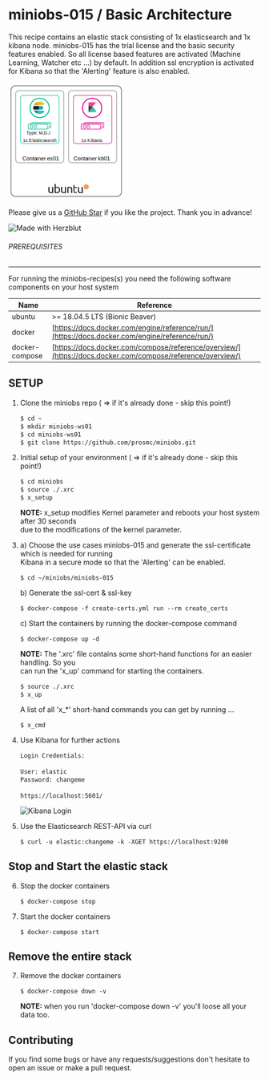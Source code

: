 # miniobs-015 / Basic Architecture

This recipe contains an elastic stack consisting of 1x elasticsearch and 1x kibana node. miniobs-015 has the trial license 
and the basic security features enabled. So all license based features are activated (Machine Learning, Watcher etc ...) by
default. In addition ssl encryption is activated for Kibana so that the 'Alerting' feature is also enabled.

![Elastic Stack Basic Architecture](../resources/assets/images/BasicArchitecture-01.png)

Please give us a [GitHub Star](https://github.com/prosmc/miniobs/stargazers)
if you like the project. Thank you in advance!

![Made with Herzblut](../resources/assets/images/MadeWithHerzblut01.png) <br>

###### PREREQUISITES
---
For running the miniobs-recipes(s) you need the following software components on your host system

Name           | Reference    
-------------- | --------------- 
ubuntu         | >= 18.04.5 LTS (Bionic Beaver)
docker         | [https://docs.docker.com/engine/reference/run/](https://docs.docker.com/engine/reference/run/)
docker-compose | [https://docs.docker.com/compose/reference/overview/](https://docs.docker.com/compose/reference/overview/)

SETUP
---

01. Clone the miniobs repo ( => if it's already done - skip this point!)

        $ cd ~
        $ mkdir miniobs-ws01
        $ cd miniobs-ws01
        $ git clone https://github.com/prosmc/miniobs.git

02. Initial setup of your environment ( => if it's already done - skip this point!)

        $ cd miniobs
        $ source ./.xrc
        $ x_setup

    **NOTE:** x_setup modifies Kernel parameter and reboots your host system after 30 seconds\
    due to the modifications of the kernel parameter.

03. a) Choose the use cases miniobs-015 and generate the ssl-certificate which is needed for running\
   Kibana in a secure mode so that the 'Alerting' can be enabled.

        $ cd ~/miniobs/miniobs-015
 
    b) Generate the ssl-cert & ssl-key 

        $ docker-compose -f create-certs.yml run --rm create_certs

    c) Start the containers by running the docker-compose command

        $ docker-compose up -d 

    **NOTE:** The '.xrc' file contains some short-hand functions for an easier handling. So you\
    can run the 'x_up' command for starting the containers.

        $ source ./.xrc
        $ x_up

    A list of all 'x_*' short-hand commands you can get by running ...

        $ x_cmd

04. Use Kibana for further actions

        Login Credentials:

        User: elastic
        Password: changeme

        https://localhost:5601/

    ![Kibana Login](../resources/assets/images/miniobs-015_pict-01.png)

05. Use the Elasticsearch REST-API via curl

        $ curl -u elastic:changeme -k -XGET https://localhost:9200

Stop and Start the elastic stack
---

06. Stop the docker containers

        $ docker-compose stop

07. Start the docker containers

        $ docker-compose start 

Remove the entire stack
---

07. Remove the docker containers

        $ docker-compose down -v

    **NOTE:** when you run 'docker-compose down -v' you'll loose all your data too.

Contributing
---
If you find some bugs or have any requests/suggestions don't hesitate to open an issue or make a pull request.
